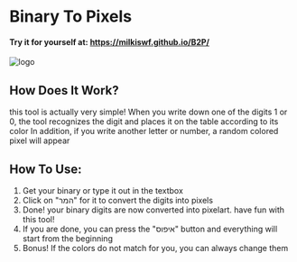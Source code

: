 # Binary To Pixels

#### Try it for yourself at: https://milkiswf.github.io/B2P/
![logo](https://i.imgur.com/anfQgs4.png)

## How Does It Work?
this tool is actually very simple!
When you write down one of the digits 1 or 0, the tool recognizes the digit and places it on the table according to its color
In addition, if you write another letter or number, a random colored pixel will appear

## How To Use:
1. Get your binary or type it out in the textbox
2. Click on "המר" for it to convert the digits into pixels
3. Done! your binary digits are now converted into pixelart. have fun with this tool!
4. If you are done, you can press the "איפוס" button and everything will start from the beginning
5. Bonus! If the colors do not match for you, you can always change them
